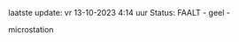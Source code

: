 laatste update: 
vr 13-10-2023  4:14   uur 
Status: FAALT - geel - 
<div class="service Y">microstation</div>